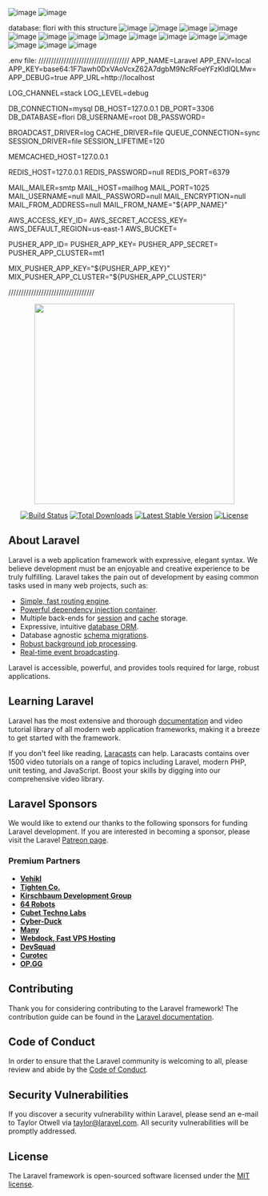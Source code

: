 ![image](https://user-images.githubusercontent.com/76125731/124613567-09ffc480-de7c-11eb-9e8e-c92f18fc1bca.png)
![image](https://user-images.githubusercontent.com/76125731/124613582-0d934b80-de7c-11eb-8182-674961498bbd.png)


database: flori with this structure
![image](https://user-images.githubusercontent.com/76125731/124613248-b3928600-de7b-11eb-9b2e-0cb85ac6134a.png)
![image](https://user-images.githubusercontent.com/76125731/124613271-b9886700-de7b-11eb-8b5e-bada40caed73.png)
![image](https://user-images.githubusercontent.com/76125731/124613290-bf7e4800-de7b-11eb-821d-a2e0fbe7ce6e.png)
![image](https://user-images.githubusercontent.com/76125731/124613312-c311cf00-de7b-11eb-97cd-a1719fec7090.png)
![image](https://user-images.githubusercontent.com/76125731/124613326-c60cbf80-de7b-11eb-8b2a-22f4fb867834.png)
![image](https://user-images.githubusercontent.com/76125731/124613349-cd33cd80-de7b-11eb-9c19-9cf7f41f4845.png)
![image](https://user-images.githubusercontent.com/76125731/124613368-d1f88180-de7b-11eb-9995-cd36c0d4b808.png)
![image](https://user-images.githubusercontent.com/76125731/124613390-d755cc00-de7b-11eb-9800-0dd4aa81599d.png)
![image](https://user-images.githubusercontent.com/76125731/124613415-dde44380-de7b-11eb-9414-166b1ddb6c0c.png)
![image](https://user-images.githubusercontent.com/76125731/124613435-e2a8f780-de7b-11eb-89a7-bc7d676306dc.png)
![image](https://user-images.githubusercontent.com/76125731/124613446-e76dab80-de7b-11eb-89be-a4b8b514ec4a.png)
![image](https://user-images.githubusercontent.com/76125731/124613461-eb99c900-de7b-11eb-98aa-64804023287b.png)
![image](https://user-images.githubusercontent.com/76125731/124613473-efc5e680-de7b-11eb-9bec-33f203c2f1fa.png)
![image](https://user-images.githubusercontent.com/76125731/124613485-f48a9a80-de7b-11eb-9314-066d156303d2.png)
![image](https://user-images.githubusercontent.com/76125731/124613504-f8b6b800-de7b-11eb-8cd2-595451333657.png)


.env file:
////////////////////////////////////
APP_NAME=Laravel
APP_ENV=local
APP_KEY=base64:1F7lawh0DxVAoVcxZ62A7dgbM9NcRFoeYFzKldIQLMw=
APP_DEBUG=true
APP_URL=http://localhost

LOG_CHANNEL=stack
LOG_LEVEL=debug

DB_CONNECTION=mysql
DB_HOST=127.0.0.1
DB_PORT=3306
DB_DATABASE=flori
DB_USERNAME=root
DB_PASSWORD=

BROADCAST_DRIVER=log
CACHE_DRIVER=file
QUEUE_CONNECTION=sync
SESSION_DRIVER=file
SESSION_LIFETIME=120

MEMCACHED_HOST=127.0.0.1

REDIS_HOST=127.0.0.1
REDIS_PASSWORD=null
REDIS_PORT=6379

MAIL_MAILER=smtp
MAIL_HOST=mailhog
MAIL_PORT=1025
MAIL_USERNAME=null
MAIL_PASSWORD=null
MAIL_ENCRYPTION=null
MAIL_FROM_ADDRESS=null
MAIL_FROM_NAME="${APP_NAME}"

AWS_ACCESS_KEY_ID=
AWS_SECRET_ACCESS_KEY=
AWS_DEFAULT_REGION=us-east-1
AWS_BUCKET=

PUSHER_APP_ID=
PUSHER_APP_KEY=
PUSHER_APP_SECRET=
PUSHER_APP_CLUSTER=mt1

MIX_PUSHER_APP_KEY="${PUSHER_APP_KEY}"
MIX_PUSHER_APP_CLUSTER="${PUSHER_APP_CLUSTER}"

//////////////////////////////////


<p align="center"><a href="https://laravel.com" target="_blank"><img src="https://raw.githubusercontent.com/laravel/art/master/logo-lockup/5%20SVG/2%20CMYK/1%20Full%20Color/laravel-logolockup-cmyk-red.svg" width="400"></a></p>

<p align="center">
<a href="https://travis-ci.org/laravel/framework"><img src="https://travis-ci.org/laravel/framework.svg" alt="Build Status"></a>
<a href="https://packagist.org/packages/laravel/framework"><img src="https://img.shields.io/packagist/dt/laravel/framework" alt="Total Downloads"></a>
<a href="https://packagist.org/packages/laravel/framework"><img src="https://img.shields.io/packagist/v/laravel/framework" alt="Latest Stable Version"></a>
<a href="https://packagist.org/packages/laravel/framework"><img src="https://img.shields.io/packagist/l/laravel/framework" alt="License"></a>
</p>

## About Laravel

Laravel is a web application framework with expressive, elegant syntax. We believe development must be an enjoyable and creative experience to be truly fulfilling. Laravel takes the pain out of development by easing common tasks used in many web projects, such as:

- [Simple, fast routing engine](https://laravel.com/docs/routing).
- [Powerful dependency injection container](https://laravel.com/docs/container).
- Multiple back-ends for [session](https://laravel.com/docs/session) and [cache](https://laravel.com/docs/cache) storage.
- Expressive, intuitive [database ORM](https://laravel.com/docs/eloquent).
- Database agnostic [schema migrations](https://laravel.com/docs/migrations).
- [Robust background job processing](https://laravel.com/docs/queues).
- [Real-time event broadcasting](https://laravel.com/docs/broadcasting).

Laravel is accessible, powerful, and provides tools required for large, robust applications.

## Learning Laravel

Laravel has the most extensive and thorough [documentation](https://laravel.com/docs) and video tutorial library of all modern web application frameworks, making it a breeze to get started with the framework.

If you don't feel like reading, [Laracasts](https://laracasts.com) can help. Laracasts contains over 1500 video tutorials on a range of topics including Laravel, modern PHP, unit testing, and JavaScript. Boost your skills by digging into our comprehensive video library.

## Laravel Sponsors

We would like to extend our thanks to the following sponsors for funding Laravel development. If you are interested in becoming a sponsor, please visit the Laravel [Patreon page](https://patreon.com/taylorotwell).

### Premium Partners

- **[Vehikl](https://vehikl.com/)**
- **[Tighten Co.](https://tighten.co)**
- **[Kirschbaum Development Group](https://kirschbaumdevelopment.com)**
- **[64 Robots](https://64robots.com)**
- **[Cubet Techno Labs](https://cubettech.com)**
- **[Cyber-Duck](https://cyber-duck.co.uk)**
- **[Many](https://www.many.co.uk)**
- **[Webdock, Fast VPS Hosting](https://www.webdock.io/en)**
- **[DevSquad](https://devsquad.com)**
- **[Curotec](https://www.curotec.com/)**
- **[OP.GG](https://op.gg)**

## Contributing

Thank you for considering contributing to the Laravel framework! The contribution guide can be found in the [Laravel documentation](https://laravel.com/docs/contributions).

## Code of Conduct

In order to ensure that the Laravel community is welcoming to all, please review and abide by the [Code of Conduct](https://laravel.com/docs/contributions#code-of-conduct).

## Security Vulnerabilities

If you discover a security vulnerability within Laravel, please send an e-mail to Taylor Otwell via [taylor@laravel.com](mailto:taylor@laravel.com). All security vulnerabilities will be promptly addressed.

## License

The Laravel framework is open-sourced software licensed under the [MIT license](https://opensource.org/licenses/MIT).
